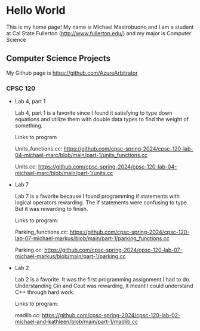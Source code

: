# Hello World

This is my home page! My name is Michael Mastrobuono and I am a student at Cal State Fullerton (http://www.fullerton.edu/) and my major is Computer Science

## Computer Science Projects

My Github page is https://github.com/AzureArbitrator

### CPSC 120

* Lab 4, part 1

    Lab 4, part 1 is a favorite since I found it satisfying to type down equations and utilize them with double data types to find the weight of something.

    Links to program
    
    Units_functions.cc: https://github.com/cpsc-spring-2024/cpsc-120-lab-04-michael-marc/blob/main/part-1/units_functions.cc
    
    Units.cc: https://github.com/cpsc-spring-2024/cpsc-120-lab-04-michael-marc/blob/main/part-1/units.cc


* Lab 7

    Lab 7 is a favorite because I found programming if statements with logical operators rewarding. The if statements were confusing to type. But it was rewarding to finish.

    Links to program:
    
    Parking_functions.cc: https://github.com/cpsc-spring-2024/cpsc-120-lab-07-michael-markus/blob/main/part-1/parking_functions.cc
    
    Parking.cc: https://github.com/cpsc-spring-2024/cpsc-120-lab-07-michael-markus/blob/main/part-1/parking.cc


* Lab 2

    Lab 2 is a favorite. It was the first programming assignment I had to do. Understanding Cin and Cout was rewarding, it meant I could understand C++ through hard work.

    Links to program:
    
    madlib.cc: https://github.com/cpsc-spring-2024/cpsc-120-lab-02-michael-and-kathleen/blob/main/part-1/madlib.cc
